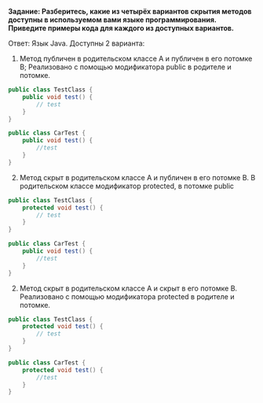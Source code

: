 **Задание: Разберитесь, какие из четырёх вариантов скрытия методов доступны в используемом вами языке программирования. Приведите примеры кода для каждого из доступных вариантов.**

Ответ: Язык Java. Доступны 2 варианта:

1. Метод публичен в родительском классе А и публичен в его потомке B; Реализовано с помощью модификатора public в родителе и потомке.
```java
public class TestClass {
    public void test() {
        // test
    }
}

public class CarTest {
    public void test() {
        //test
    }
}
```

2. Метод скрыт в родительском классе А и публичен в его потомке B. В родительском классе модификатор protected, в потомке public
```java
public class TestClass {
    protected void test() {
        // test
    }
}

public class CarTest {
    public void test() {
        //test
    }
}
```
2. Метод скрыт в родительском классе А и скрыт в его потомке B. Реализовано с помощью модификатора protected в родителе и потомке.
```java
public class TestClass {
    protected void test() {
        // test
    }
}

public class CarTest {
    protected void test() {
        //test
    }
}
```